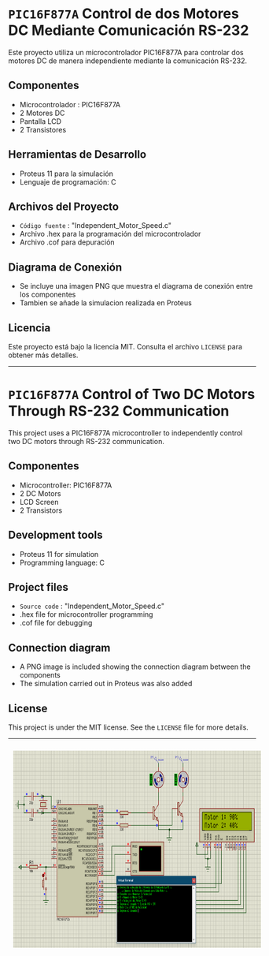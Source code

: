 # `PIC16F877A` Control de dos Motores DC Mediante Comunicación RS-232

Este proyecto utiliza un microcontrolador PIC16F877A para controlar dos motores DC de manera independiente mediante la comunicación RS-232.

## Componentes
- Microcontrolador : PIC16F877A
- 2 Motores DC
- Pantalla LCD
- 2 Transistores 

## Herramientas de Desarrollo
- Proteus 11 para la simulación
- Lenguaje de programación: C

## Archivos del Proyecto
- `Código fuente` : "Independent_Motor_Speed.c"
- Archivo .hex para la programación del microcontrolador
- Archivo .cof para depuración

## Diagrama de Conexión
- Se incluye una imagen PNG que muestra el diagrama de conexión entre los componentes
- Tambien se añade la simulacion realizada en Proteus

## Licencia
Este proyecto está bajo la licencia MIT. Consulta el archivo `LICENSE` para obtener más detalles.

-------------------------------

# `PIC16F877A` Control of Two DC Motors Through RS-232 Communication

This project uses a PIC16F877A microcontroller to independently control two DC motors through RS-232 communication.

## Componentes
- Microcontroller: PIC16F877A
- 2 DC Motors
- LCD Screen
- 2 Transistors

## Development tools
- Proteus 11 for simulation
- Programming language: C

## Project files
- `Source code` : "Independent_Motor_Speed.c"
- .hex file for microcontroller programming
- .cof file for debugging

## Connection diagram
- A PNG image is included showing the connection diagram between the components
- The simulation carried out in Proteus was also added
  
## License
This project is under the MIT license. See the `LICENSE` file for more details.

-------------------------------

<p align="center" >
<img width="700px" height="400px" style="margin: 10px" src="./Diagram_Independent_Motor_Speed.png"> 
</p>
